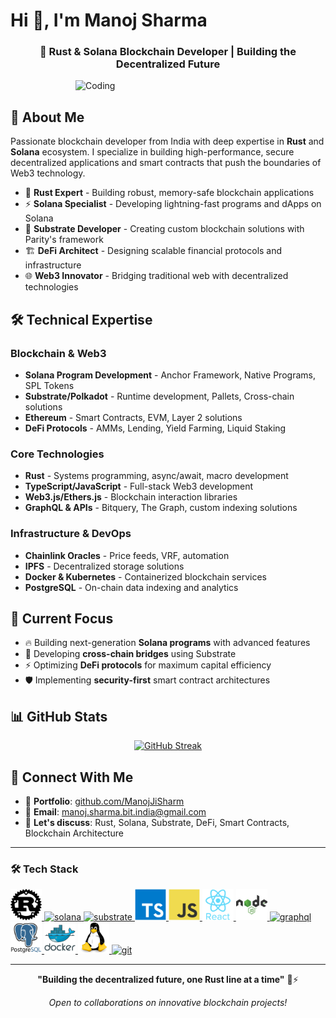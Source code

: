 # Hi 👋, I'm Manoj Sharma

<h3 align="center">🦀 Rust & Solana Blockchain Developer | Building the Decentralized Future</h3>

<img align="right" alt="Coding" width="400" src="https://camo.githubusercontent.com/e20822b4282c07ffd010cd05f855a6561d3b62358ca9e607e4901288dd748fcb/68747470733a2f2f63646e2e6472696262626c652e636f6d2f75736572732f323133313939332f73637265656e73686f74732f343934383733362f74686f75676874776f726b732d6769665f6472696262626c652e676966">

<br clear="right"/>

## 🚀 About Me

Passionate blockchain developer from India with deep expertise in **Rust** and **Solana** ecosystem. I specialize in building high-performance, secure decentralized applications and smart contracts that push the boundaries of Web3 technology.

- 🦀 **Rust Expert** - Building robust, memory-safe blockchain applications
- ⚡ **Solana Specialist** - Developing lightning-fast programs and dApps on Solana
- 🔗 **Substrate Developer** - Creating custom blockchain solutions with Parity's framework
- 🏗️ **DeFi Architect** - Designing scalable financial protocols and infrastructure
- 🌐 **Web3 Innovator** - Bridging traditional web with decentralized technologies

## 🛠️ Technical Expertise

### Blockchain & Web3
- **Solana Program Development** - Anchor Framework, Native Programs, SPL Tokens
- **Substrate/Polkadot** - Runtime development, Pallets, Cross-chain solutions
- **Ethereum** - Smart Contracts, EVM, Layer 2 solutions
- **DeFi Protocols** - AMMs, Lending, Yield Farming, Liquid Staking

### Core Technologies
- **Rust** - Systems programming, async/await, macro development
- **TypeScript/JavaScript** - Full-stack Web3 development
- **Web3.js/Ethers.js** - Blockchain interaction libraries
- **GraphQL & APIs** - Bitquery, The Graph, custom indexing solutions

### Infrastructure & DevOps
- **Chainlink Oracles** - Price feeds, VRF, automation
- **IPFS** - Decentralized storage solutions
- **Docker & Kubernetes** - Containerized blockchain services
- **PostgreSQL** - On-chain data indexing and analytics

## 🎯 Current Focus

- 🔥 Building next-generation **Solana programs** with advanced features
- 🌉 Developing **cross-chain bridges** using Substrate
- ⚡ Optimizing **DeFi protocols** for maximum capital efficiency
- 🛡️ Implementing **security-first** smart contract architectures

## 📊 GitHub Stats

<div align="center">
  
[![GitHub Streak](https://github-readme-streak-stats.vercel.app/?user=ManojJiSharm&theme=dark)](https://git.io/streak-stats)

</div>

## 🔗 Connect With Me

- 💼 **Portfolio**: [github.com/ManojJiSharm](https://github.com/ManojJiSharm)
- 📧 **Email**: manoj.sharma.bit.india@gmail.com
- 💬 **Let's discuss**: Rust, Solana, Substrate, DeFi, Smart Contracts, Blockchain Architecture

---

### 🛠️ Tech Stack

<p align="left">
  <a href="https://www.rust-lang.org" target="_blank" rel="noreferrer">
    <img src="https://raw.githubusercontent.com/devicons/devicon/master/icons/rust/rust-plain.svg" alt="rust" width="50" height="50"/>
  </a>
  <a href="https://solana.com" target="_blank" rel="noreferrer">
    <img src="https://upload.wikimedia.org/wikipedia/en/b/b9/Solana_logo.png" alt="solana" width="50" height="50"/>
  </a>
  <a href="https://substrate.io" target="_blank" rel="noreferrer">
    <img src="https://substrate.io/img/sub.svg" alt="substrate" width="50" height="50"/>
  </a>
  <a href="https://www.typescriptlang.org/" target="_blank" rel="noreferrer">
    <img src="https://raw.githubusercontent.com/devicons/devicon/master/icons/typescript/typescript-original.svg" alt="typescript" width="50" height="50"/>
  </a>
  <a href="https://developer.mozilla.org/en-US/docs/Web/JavaScript" target="_blank" rel="noreferrer">
    <img src="https://raw.githubusercontent.com/devicons/devicon/master/icons/javascript/javascript-original.svg" alt="javascript" width="50" height="50"/>
  </a>
  <a href="https://reactjs.org/" target="_blank" rel="noreferrer">
    <img src="https://raw.githubusercontent.com/devicons/devicon/master/icons/react/react-original-wordmark.svg" alt="react" width="50" height="50"/>
  </a>
  <a href="https://nodejs.org" target="_blank" rel="noreferrer">
    <img src="https://raw.githubusercontent.com/devicons/devicon/master/icons/nodejs/nodejs-original-wordmark.svg" alt="nodejs" width="50" height="50"/>
  </a>
  <a href="https://graphql.org" target="_blank" rel="noreferrer">
    <img src="https://www.vectorlogo.zone/logos/graphql/graphql-icon.svg" alt="graphql" width="50" height="50"/>
  </a>
  <a href="https://www.postgresql.org" target="_blank" rel="noreferrer">
    <img src="https://raw.githubusercontent.com/devicons/devicon/master/icons/postgresql/postgresql-original-wordmark.svg" alt="postgresql" width="50" height="50"/>
  </a>
  <a href="https://www.docker.com/" target="_blank" rel="noreferrer">
    <img src="https://raw.githubusercontent.com/devicons/devicon/master/icons/docker/docker-original-wordmark.svg" alt="docker" width="50" height="50"/>
  </a>
  <a href="https://www.linux.org/" target="_blank" rel="noreferrer">
    <img src="https://raw.githubusercontent.com/devicons/devicon/master/icons/linux/linux-original.svg" alt="linux" width="50" height="50"/>
  </a>
  <a href="https://git-scm.com/" target="_blank" rel="noreferrer">
    <img src="https://www.vectorlogo.zone/logos/git-scm/git-scm-icon.svg" alt="git" width="50" height="50"/>
  </a>
</p>

---

<div align="center">

**"Building the decentralized future, one Rust line at a time"** 🦀⚡

*Open to collaborations on innovative blockchain projects!*

</div>
